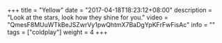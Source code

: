 +++
title = "Yellow"
date = "2017-04-18T18:23:12+08:00"
description = "Look at the stars, look how they shine for you."
video = "QmesF8MUuWTkBeJSZwrVy1pwQhtmX7BaDgYpKFrFwFisAc"
info = ""
tags = ["coldplay"]
weight = 4
+++
